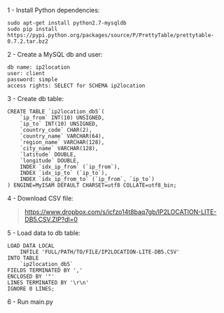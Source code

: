 1 - Install Python dependencies:
```
sudo apt-get install python2.7-mysqldb
sudo pip install https://pypi.python.org/packages/source/P/PrettyTable/prettytable-0.7.2.tar.bz2
```


2 - Create a MySQL db and user:
```
db name: ip2location
user: client
password: simple
access rights: SELECT for SCHEMA ip2location
```


3 - Create db table:
```
CREATE TABLE `ip2location_db5`(
	`ip_from` INT(10) UNSIGNED,
	`ip_to` INT(10) UNSIGNED,
	`country_code` CHAR(2),
	`country_name` VARCHAR(64),
	`region_name` VARCHAR(128),
	`city_name` VARCHAR(128),
	`latitude` DOUBLE,
	`longitude` DOUBLE,
	INDEX `idx_ip_from` (`ip_from`),
	INDEX `idx_ip_to` (`ip_to`),
	INDEX `idx_ip_from_to` (`ip_from`, `ip_to`)
) ENGINE=MyISAM DEFAULT CHARSET=utf8 COLLATE=utf8_bin;
```


4 - Download CSV file:
>https://www.dropbox.com/s/icfzo14t8baq7gb/IP2LOCATION-LITE-DB5.CSV.ZIP?dl=0


5 - Load data to db table:
```
LOAD DATA LOCAL
	INFILE 'FULL/PATH/TO/FILE/IP2LOCATION-LITE-DB5.CSV'
INTO TABLE
	`ip2location_db5`
FIELDS TERMINATED BY ','
ENCLOSED BY '"'
LINES TERMINATED BY '\r\n'
IGNORE 0 LINES;
```

6 - Run main.py
